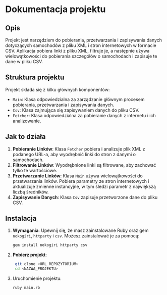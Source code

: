 # Dokumentacja projektu

## Opis

Projekt jest narzędziem do pobierania, przetwarzania i zapisywania danych dotyczących samochodów z pliku XML i stron internetowych w formacie CSV. Aplikacja pobiera linki z pliku XML, filtruje je, a następnie używa wielowątkowości do pobierania szczegółów o samochodach i zapisuje te dane w pliku CSV.

## Struktura projektu

Projekt składa się z kilku głównych komponentów:

- `Main`: Klasa odpowiedzialna za zarządzanie głównym procesem pobierania, przetwarzania i zapisywania danych.
- `Csv`: Klasa zajmująca się zapisywaniem danych do pliku CSV.
- `Fetcher`: Klasa odpowiedzialna za pobieranie danych z internetu i ich analizowanie.

## Jak to działa

1. **Pobieranie Linków**: Klasa `Fetcher` pobiera i analizuje plik XML z podanego URL-a, aby wyodrębnić linki do stron z danymi o samochodach.
2. **Filtrowanie Linków**: Wyodrębnione linki są filtrowane, aby zachować tylko te wartościowe.
3. **Przetwarzanie Linków**: Klasa `Main` używa wielowątkowości do przetwarzania linków. Pobiera parametry ze stron internetowych i aktualizuje zmienne instancyjne, w tym śledzi parametr z największą liczbą średników.
4. **Zapisywanie Danych**: Klasa `Csv` zapisuje przetworzone dane do pliku CSV.

## Instalacja

1. **Wymagania**: Upewnij się, że masz zainstalowane Ruby oraz gem `nokogiri`, `httparty` i `csv`. Możesz zainstalować je za pomocą:

   ```sh
   gem install nokogiri httparty csv
2. **Pobierz projekt**:

   ```sh
    git clone <URL_REPOZYTORIUM>
    cd <NAZWA_PROJEKTU> 
3. Uruchomienie projektu:

    ```sh
    ruby main.rb
